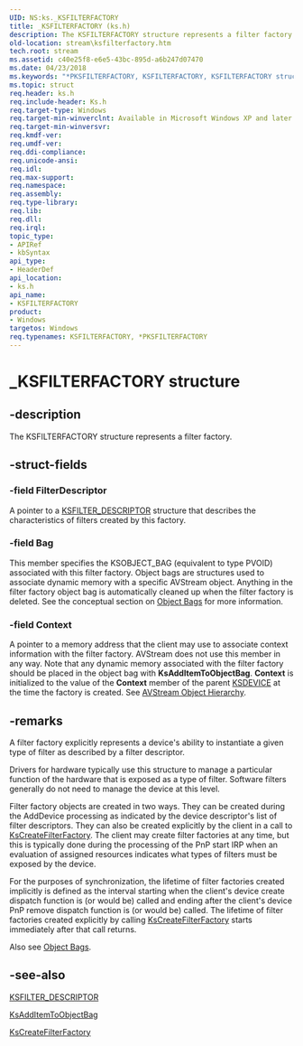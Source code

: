 ```yaml
---
UID: NS:ks._KSFILTERFACTORY
title: _KSFILTERFACTORY (ks.h)
description: The KSFILTERFACTORY structure represents a filter factory.
old-location: stream\ksfilterfactory.htm
tech.root: stream
ms.assetid: c40e25f8-e6e5-43bc-895d-a6b247d07470
ms.date: 04/23/2018
ms.keywords: "*PKSFILTERFACTORY, KSFILTERFACTORY, KSFILTERFACTORY structure [Streaming Media Devices], PKSFILTERFACTORY, PKSFILTERFACTORY structure pointer [Streaming Media Devices], _KSFILTERFACTORY, avstruct_def7ad6b-4cda-4677-abbc-3f8a458fbc87.xml, ks/KSFILTERFACTORY, ks/PKSFILTERFACTORY, stream.ksfilterfactory"
ms.topic: struct
req.header: ks.h
req.include-header: Ks.h
req.target-type: Windows
req.target-min-winverclnt: Available in Microsoft Windows XP and later operating systems and in Microsoft DirectX 8.0 and later versions.
req.target-min-winversvr: 
req.kmdf-ver: 
req.umdf-ver: 
req.ddi-compliance: 
req.unicode-ansi: 
req.idl: 
req.max-support: 
req.namespace: 
req.assembly: 
req.type-library: 
req.lib: 
req.dll: 
req.irql: 
topic_type:
- APIRef
- kbSyntax
api_type:
- HeaderDef
api_location:
- ks.h
api_name:
- KSFILTERFACTORY
product:
- Windows
targetos: Windows
req.typenames: KSFILTERFACTORY, *PKSFILTERFACTORY
---
```


# _KSFILTERFACTORY structure


## -description


The KSFILTERFACTORY structure represents a filter factory.


## -struct-fields




### -field FilterDescriptor

A pointer to a <a href="https://msdn.microsoft.com/library/windows/hardware/ff562553">KSFILTER_DESCRIPTOR</a> structure that describes the characteristics of filters created by this factory.


### -field Bag

This member specifies the KSOBJECT_BAG (equivalent to type PVOID) associated with this filter factory. Object bags are structures used to associate dynamic memory with a specific AVStream object. Anything in the filter factory object bag is automatically cleaned up when the filter factory is deleted. See the conceptual section on <a href="https://msdn.microsoft.com/b7ee5756-1c79-4ead-9999-d13be9a0d3d9">Object Bags</a> for more information.


### -field Context

A pointer to a memory address that the client may use to associate context information with the filter factory. AVStream does not use this member in any way. Note that any dynamic memory associated with the filter factory should be placed in the object bag with <b>KsAddItemToObjectBag</b>. <b>Context</b> is initialized to the value of the <b>Context</b> member of the parent <a href="https://msdn.microsoft.com/library/windows/hardware/ff561681">KSDEVICE</a> at the time the factory is created. See <a href="https://msdn.microsoft.com/b7d6f06d-6c97-414e-a453-d375e2d7ccf5">AVStream Object Hierarchy</a>.


## -remarks



A filter factory explicitly represents a device's ability to instantiate a given type of filter as described by a filter descriptor.

Drivers for hardware typically use this structure to manage a particular function of the hardware that is exposed as a type of filter. Software filters generally do not need to manage the device at this level.

Filter factory objects are created in two ways. They can be created during the AddDevice processing as indicated by the device descriptor's list of filter descriptors. They can also be created explicitly by the client in a call to <a href="https://msdn.microsoft.com/library/windows/hardware/ff561650">KsCreateFilterFactory</a>. The client may create filter factories at any time, but this is typically done during the processing of the PnP start IRP when an evaluation of assigned resources indicates what types of filters must be exposed by the device.

For the purposes of synchronization, the lifetime of filter factories created implicitly is defined as the interval starting when the client's device create dispatch function is (or would be) called and ending after the client's device PnP remove dispatch function is (or would be) called. The lifetime of filter factories created explicitly by calling <a href="https://msdn.microsoft.com/library/windows/hardware/ff561650">KsCreateFilterFactory</a> starts immediately after that call returns.

Also see <a href="https://msdn.microsoft.com/b7ee5756-1c79-4ead-9999-d13be9a0d3d9">Object Bags</a>.




## -see-also




<a href="https://msdn.microsoft.com/library/windows/hardware/ff562553">KSFILTER_DESCRIPTOR</a>



<a href="https://msdn.microsoft.com/library/windows/hardware/ff560941">KsAddItemToObjectBag</a>



<a href="https://msdn.microsoft.com/library/windows/hardware/ff561650">KsCreateFilterFactory</a>
 

 

